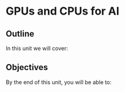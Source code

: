# GPUs and CPUs for AI

## Outline
In this unit we will cover:

## Objectives
By the end of this unit, you will be able to: